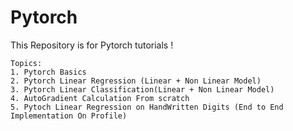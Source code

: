 # Pytorch
This Repository is for Pytorch tutorials !
```
Topics:
1. Pytorch Basics 
2. Pytorch Linear Regression (Linear + Non Linear Model)
3. Pytorch Linear Classification(Linear + Non Linear Model)
4. AutoGradient Calculation From scratch
5. Pytoch Linear Regression on HandWritten Digits (End to End Implementation On Profile)

```

